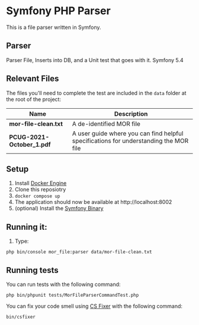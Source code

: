 # Symfony PHP Parser

This is a file parser written in Symfony.


## Parser
Parser File, Inserts into DB, and a Unit test that goes with it. Symfony 5.4

## Relevant Files
The files you'll need to complete the test are included in the `data` folder at the root of the project:

|Name                       |Description                                                                          |
|---------------------------|-------------------------------------------------------------------------------------|
|**mor-file-clean.txt**     |A de-identified MOR file                                                             |
|**PCUG-2021-October_1.pdf**|A user guide where you can find helpful specifications for understanding the MOR file|


## Setup
1. Install [Docker Engine](https://docs.docker.com/engine/install/)
2. Clone this reposiotry 
4. ```docker compose up```
5. The application should now be available at http://localhost:8002
6. (optional) Install the [Symfony Binary](https://symfony.com/download)

## Running it:
1. Type: 
```shell
php bin/console mor_file:parser data/mor-file-clean.txt 
```

## Running tests
You can run tests with the following command:
```shell
php bin/phpunit tests/MorFileParserCommandTest.php 
```

You can fix your code smell using [CS Fixer](https://github.com/FriendsOfPHP/PHP-CS-Fixer) with the following command:
```shell
bin/csfixer
```
